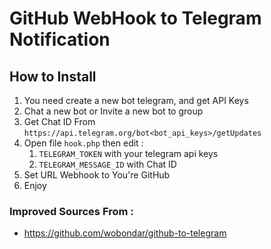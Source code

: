 # GitHub WebHook to Telegram Notification

## How to Install
1. You need create a new bot telegram, and get API Keys
2. Chat a new bot or Invite a new bot to group
3. Get Chat ID From `https://api.telegram.org/bot<bot_api_keys>/getUpdates`
4. Open file `hook.php` then edit :
   1. `TELEGRAM_TOKEN` with your telegram api keys
   2. `TELEGRAM_MESSAGE_ID` with Chat ID
5. Set URL Webhook to You're GitHub
6. Enjoy

### Improved Sources From :
* https://github.com/wobondar/github-to-telegram